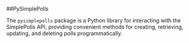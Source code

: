 ##PySimplePolls

The `pysimplepolls` package is a Python library for interacting with the SimplePolls API, providing convenient methods for creating, retrieving, updating, and deleting polls programmatically.